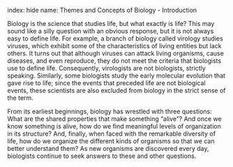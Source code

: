 index: hide
name: Themes and Concepts of Biology - Introduction

Biology is the science that studies life, but what exactly is life? This may sound like a silly question with an obvious response, but it is not always easy to define life. For example, a branch of biology called virology studies viruses, which exhibit some of the characteristics of living entities but lack others. It turns out that although viruses can attack living organisms, cause diseases, and even reproduce, they do not meet the criteria that biologists use to define life. Consequently, virologists are not biologists, strictly speaking. Similarly, some biologists study the early molecular evolution that gave rise to life; since the events that preceded life are not biological events, these scientists are also excluded from biology in the strict sense of the term.

From its earliest beginnings, biology has wrestled with three questions: What are the shared properties that make something “alive”? And once we know something is alive, how do we find meaningful levels of organization in its structure? And, finally, when faced with the remarkable diversity of life, how do we organize the different kinds of organisms so that we can better understand them? As new organisms are discovered every day, biologists continue to seek answers to these and other questions.
